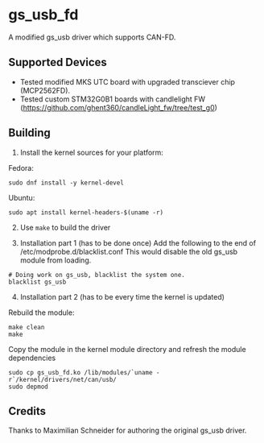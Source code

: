 # gs_usb_fd

A modified gs_usb driver which supports CAN-FD.

## Supported Devices

- Tested modified MKS UTC board with upgraded transciever chip (MCP2562FD).
- Tested custom STM32G0B1 boards with candlelight FW (https://github.com/ghent360/candleLight_fw/tree/test_g0)

## Building

1. Install the kernel sources for your platform:

Fedora:

```
sudo dnf install -y kernel-devel
```

Ubuntu:

```
sudo apt install kernel-headers-$(uname -r)
```

2. Use `make` to build the driver

3. Installation part 1 (has to be done once)
Add the following to the end of /etc/modprobe.d/blacklist.conf
This would disable the old gs_usb module from loading.
```
# Doing work on gs_usb, blacklist the system one.
blacklist gs_usb
```
4. Installation part 2 (has to be every time the kernel is updated)

Rebuild the module:
```
make clean
make
```

Copy the module in the kernel module directory and refresh the module dependencies
```
sudo cp gs_usb_fd.ko /lib/modules/`uname -r`/kernel/drivers/net/can/usb/
sudo depmod
```

## Credits

Thanks to Maximilian Schneider for authoring the original gs_usb driver.
